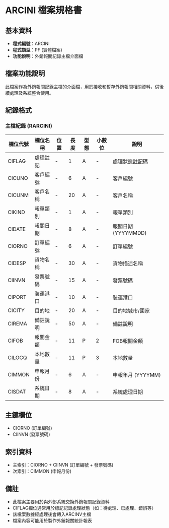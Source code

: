 # ARCINI 檔案規格書

## 基本資料
* **程式編號**：ARCINI
* **程式類型**：PF (實體檔案)
* **功能說明**：外銷報關記錄主檔介面檔

## 檔案功能說明
此檔案作為外銷報關記錄主檔的介面檔，用於接收和暫存外銷報關相關資料，供後續處理及系統整合使用。

## 紀錄格式

### 主檔紀錄 (RARCINI)
| 欄位代號 | 欄位名稱 | 位置 | 長度 | 型態 | 小數位 | 說明 |
|----------|----------|------|------|------|--------|------|
| CIFLAG | 處理註記 | - | 1 | A | - | 處理狀態註記碼 |
| CICUNO | 客戶編號 | - | 6 | A | - | 客戶編號 |
| CICUNM | 客戶名稱 | - | 20 | A | - | 客戶名稱 |
| CIKIND | 報單類別 | - | 1 | A | - | 報單類別 |
| CIDATE | 報關日期 | - | 8 | A | - | 報關日期 (YYYYMMDD) |
| CIORNO | 訂單編號 | - | 6 | A | - | 訂單編號 |
| CIDESP | 貨物名稱 | - | 30 | A | - | 貨物描述名稱 |
| CIINVN | 發票號碼 | - | 15 | A | - | 發票號碼 |
| CIPORT | 裝運港口 | - | 10 | A | - | 裝運港口 |
| CICITY | 目的地 | - | 20 | A | - | 目的地城市/國家 |
| CIREMA | 備註說明 | - | 50 | A | - | 備註說明 |
| CIFOB | 報關金額 | - | 11 | P | 2 | FOB報關金額 |
| CILOCQ | 本地數量 | - | 11 | P | 3 | 本地數量 |
| CIMMON | 申報月份 | - | 6 | A | - | 申報年月 (YYYYMM) |
| CISDAT | 系統日期 | - | 8 | A | - | 系統處理日期 |

## 主鍵欄位
* CIORNO (訂單編號)
* CIINVN (發票號碼)

## 索引資料
* 主索引：CIORNO + CIINVN (訂單編號 + 發票號碼)
* 次索引：CIMMON (申報月份)

## 備註
* 此檔案主要用於與外部系統交換外銷報關記錄資料
* CIFLAG欄位通常用於標記記錄處理狀態（如：待處理、已處理、錯誤等）
* 該檔案數據經處理後會轉入ARCINV主檔
* 檔案內容可能用於製作外銷報關統計報表 
